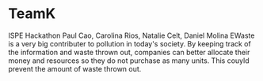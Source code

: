 # TeamK
ISPE Hackathon
Paul Cao, Carolina Rios, Natalie Celt, Daniel Molina
EWaste is a very big contributer to pollution in today's society. By keeping track of the information and waste thrown out, companies can better allocate their money and resources so they do not purchase as many units. This couyld prevent the amount of waste thrown out.
